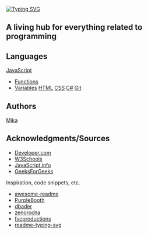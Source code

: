 
 [![Typing SVG][image-1]][1]

## A living hub for everything related to programming


## Languages
[JavaScript][2]
  * [Functions][3]
  * [Variables][4]
[HTML][5]
[CSS][6]
[C\#][7]
[Git][8]
## Authors
[Mika][9]


## Acknowledgments/Sources
* [Developer.com][10]
* [W3Schools][11]
* [JavaScript.info][12]
* [GeeksForGeeks][13]

Inspiration, code snippets, etc.
* [awesome-readme][14]
* [PurpleBooth][15]
* [dbader][16]
* [zenorocha][17]
* [fvcproductions][18]
* [readme-typing-svg][19]

[1]:	https://git.io/typing-svg
[2]:	https://github.com/mikaoi/webdev-resources/tree/main/JavaScript
[3]:	https://github.com/mikaoi/webdev-resources/blob/main/JavaScript/Functions.md
[4]:	https://github.com/mikaoi/webdev-resources/blob/main/JavaScript/Variables.md
[5]:	%20https://github.com/mikaoi/webdev-resources/tree/main/Languages/HTML
[6]:	https://github.com/mikaoi/webdev-resources/tree/main/Languages/CSS
[7]:	https://github.com/mikaoi/webdev-resources/tree/main/Languages/C%23
[8]:	https://github.com/mikaoi/webdev-resources/tree/main/Languages/Git
[9]:	https://github.com/mikaoi
[10]:	https://www.developer.com/
[11]:	https://www.w3schools.com/
[12]:	https://javascript.info
[13]:	https://www.geeksforgeeks.org
[14]:	https://github.com/matiassingers/awesome-readme
[15]:	https://gist.github.com/PurpleBooth/109311bb0361f32d87a2
[16]:	https://github.com/dbader/readme-template
[17]:	https://gist.github.com/zenorocha/4526327
[18]:	https://gist.github.com/fvcproductions/1bfc2d4aecb01a834b46
[19]:	https://github.com/denvercoder1/readme-typing-svg

[image-1]:	https://readme-typing-svg.demolab.com?font=Fira+Code&pause=1000&width=435&lines=webDev+Resources;All+of+your+knowledge+in+one+place